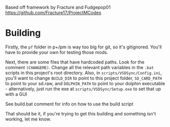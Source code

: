 
Based off framework by Fracture and Fudgepop01
https://github.com/Fracture17/ProjectMCodes



# Building

Firstly, the `pf` folder in p+/pm is way too big for git, so it's gitignored. You'll have to provide your own for testing
those mods.  

Next, there are some files that have hardcoded paths. Look for the comment `(CHANGEME)`.
Change all the relevant path variables in the `.bat` scripts in this project's root directory.
Also, in `scripts/VSDSync/Config.ini`, you'll want to change `BUILD_DIR` to point to this project folder, `SD_CARD_PATH` to point to your sd.raw, and `DOLPHIN_PATH` to point to your dolphin executable
    - alternatively, just run the exe at `scripts/VSDSync/Setup.exe` to set that up with a GUI


See build.bat comment for info on how to use the build script

That should be it, if you're trying to get this building and something isn't working, let me know.